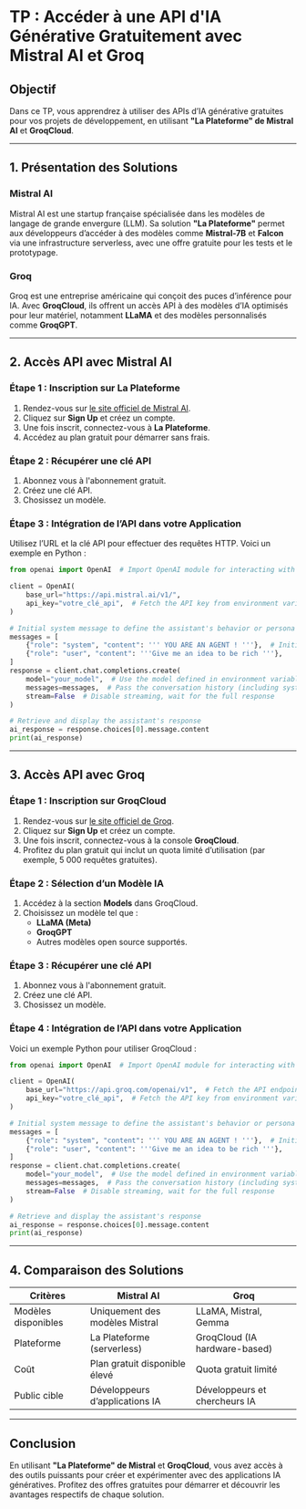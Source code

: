# TP : Accéder à une API d'IA Générative Gratuitement avec Mistral AI et Groq

## **Objectif**
Dans ce TP, vous apprendrez à utiliser des APIs d’IA générative gratuites pour vos projets de développement, en utilisant **"La Plateforme" de Mistral AI** et **GroqCloud**.

---

## **1. Présentation des Solutions**

### **Mistral AI**
Mistral AI est une startup française spécialisée dans les modèles de langage de grande envergure (LLM). Sa solution **"La Plateforme"** permet aux développeurs d’accéder à des modèles comme **Mistral-7B** et **Falcon** via une infrastructure serverless, avec une offre gratuite pour les tests et le prototypage.

### **Groq**
Groq est une entreprise américaine qui conçoit des puces d’inférence pour IA. Avec **GroqCloud**, ils offrent un accès API à des modèles d’IA optimisés pour leur matériel, notamment **LLaMA** et des modèles personnalisés comme **GroqGPT**.

---

## **2. Accès API avec Mistral AI**

### **Étape 1 : Inscription sur La Plateforme**
1. Rendez-vous sur [le site officiel de Mistral AI](https://mistral.ai).
2. Cliquez sur **Sign Up** et créez un compte.
3. Une fois inscrit, connectez-vous à **La Plateforme**.
4. Accédez au plan gratuit pour démarrer sans frais.

### **Étape 2 : Récupérer une clé API**
1. Abonnez vous à l'abonnement gratuit.
2. Créez une clé API.
3. Chosissez un modèle.

### **Étape 3 : Intégration de l’API dans votre Application**
Utilisez l’URL et la clé API pour effectuer des requêtes HTTP. Voici un exemple en Python :

```python
from openai import OpenAI  # Import OpenAI module for interacting with the OpenAI API

client = OpenAI(
    base_url="https://api.mistral.ai/v1/",  
    api_key="votre_clé_api",  # Fetch the API key from environment variables
)

# Initial system message to define the assistant's behavior or persona
messages = [
    {"role": "system", "content": ''' YOU ARE AN AGENT ! '''},  # Initial instruction for the AI system
    {"role": "user", "content": '''Give me an idea to be rich '''}, 
]
response = client.chat.completions.create(
    model="your_model",  # Use the model defined in environment variables
    messages=messages,  # Pass the conversation history (including system and user messages)
    stream=False  # Disable streaming, wait for the full response
)

# Retrieve and display the assistant's response
ai_response = response.choices[0].message.content
print(ai_response)
```

---

## **3. Accès API avec Groq**

### **Étape 1 : Inscription sur GroqCloud**
1. Rendez-vous sur [le site officiel de Groq](https://groq.com).
2. Cliquez sur **Sign Up** et créez un compte.
3. Une fois inscrit, connectez-vous à la console **GroqCloud**.
4. Profitez du plan gratuit qui inclut un quota limité d’utilisation (par exemple, 5 000 requêtes gratuites).

### **Étape 2 : Sélection d’un Modèle IA**
1. Accédez à la section **Models** dans GroqCloud.
2. Choisissez un modèle tel que :
   - **LLaMA (Meta)**
   - **GroqGPT**
   - Autres modèles open source supportés.

### **Étape 3 : Récupérer une clé API**
1. Abonnez vous à l'abonnement gratuit.
2. Créez une clé API.
3. Chosissez un modèle.

### **Étape 4 : Intégration de l’API dans votre Application**
Voici un exemple Python pour utiliser GroqCloud :

```python
from openai import OpenAI  # Import OpenAI module for interacting with the OpenAI API

client = OpenAI(
    base_url="https://api.groq.com/openai/v1",  # Fetch the API endpoint from environment variables
    api_key="votre_clé_api",  # Fetch the API key from environment variables
)

# Initial system message to define the assistant's behavior or persona
messages = [
    {"role": "system", "content": ''' YOU ARE AN AGENT ! '''},  # Initial instruction for the AI system
    {"role": "user", "content": '''Give me an idea to be rich '''}, 
]
response = client.chat.completions.create(
    model="your_model",  # Use the model defined in environment variables
    messages=messages,  # Pass the conversation history (including system and user messages)
    stream=False  # Disable streaming, wait for the full response
)

# Retrieve and display the assistant's response
ai_response = response.choices[0].message.content
print(ai_response)
```

---

## **4. Comparaison des Solutions**

| **Critères**        | **Mistral AI**                     | **Groq**                           |
|---------------------|------------------------------------|------------------------------------|
| Modèles disponibles | Uniquement des modèles Mistral          | LLaMA, Mistral, Gemma |
| Plateforme          | La Plateforme (serverless)        | GroqCloud (IA hardware-based)     |
| Coût                | Plan gratuit disponible élevé           | Quota gratuit limité              |
| Public cible        | Développeurs d’applications IA    | Développeurs et chercheurs IA     |

---

## **Conclusion**
En utilisant **"La Plateforme" de Mistral** et **GroqCloud**, vous avez accès à des outils puissants pour créer et expérimenter avec des applications IA génératives. Profitez des offres gratuites pour démarrer et découvrir les avantages respectifs de chaque solution.

